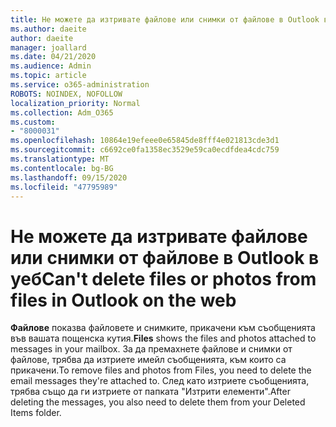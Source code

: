 ```yaml
---
title: Не можете да изтривате файлове или снимки от файлове в Outlook в уеб
ms.author: daeite
author: daeite
manager: joallard
ms.date: 04/21/2020
ms.audience: Admin
ms.topic: article
ms.service: o365-administration
ROBOTS: NOINDEX, NOFOLLOW
localization_priority: Normal
ms.collection: Adm_O365
ms.custom:
- "8000031"
ms.openlocfilehash: 10864e19efeee0e65845de8fff4e021813cde3d1
ms.sourcegitcommit: c6692ce0fa1358ec3529e59ca0ecdfdea4cdc759
ms.translationtype: MT
ms.contentlocale: bg-BG
ms.lasthandoff: 09/15/2020
ms.locfileid: "47795989"
---
```

# <a name="cant-delete-files-or-photos-from-files-in-outlook-on-the-web"></a><span data-ttu-id="5ddbb-102">Не можете да изтривате файлове или снимки от файлове в Outlook в уеб</span><span class="sxs-lookup"><span data-stu-id="5ddbb-102">Can't delete files or photos from files in Outlook on the web</span></span>

<span data-ttu-id="5ddbb-103">**Файлове** показва файловете и снимките, прикачени към съобщенията във вашата пощенска кутия.</span><span class="sxs-lookup"><span data-stu-id="5ddbb-103">**Files** shows the files and photos attached to messages in your mailbox.</span></span> <span data-ttu-id="5ddbb-104">За да премахнете файлове и снимки от файлове, трябва да изтриете имейл съобщенията, към които са прикачени.</span><span class="sxs-lookup"><span data-stu-id="5ddbb-104">To remove files and photos from Files, you need to delete the email messages they're attached to.</span></span> <span data-ttu-id="5ddbb-105">След като изтриете съобщенията, трябва също да ги изтриете от папката "Изтрити елементи".</span><span class="sxs-lookup"><span data-stu-id="5ddbb-105">After deleting the messages, you also need to delete them from your Deleted Items folder.</span></span>